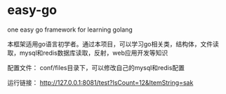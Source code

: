 # easy-go
one easy go framework for learning golang

本框架适用go语言初学者。通过本项目，可以学习go相关类，结构体，文件读取，mysql和redis数据库读取，反射，web应用开发等知识

配置文件：
conf/files目录下，可以修改自己的mysql和redis配置

运行链接：
http://127.0.0.1:8081/test?IsCount=12&ItemString=sak